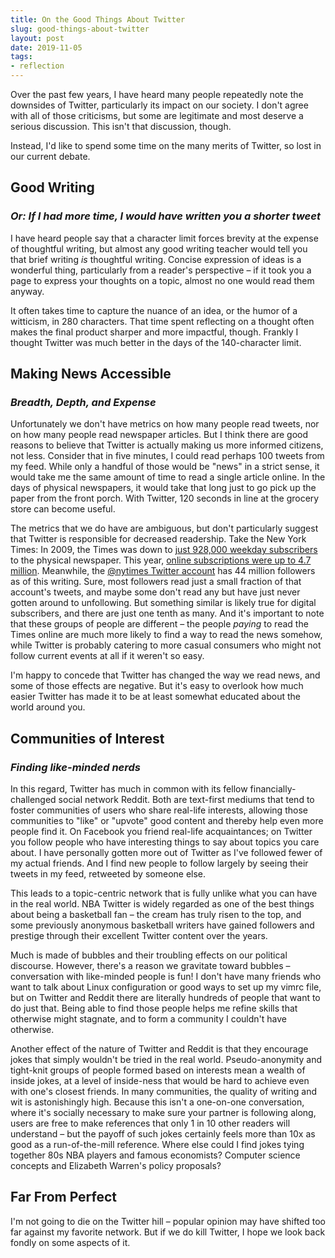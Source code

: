 ```yaml
---
title: On the Good Things About Twitter
slug: good-things-about-twitter
layout: post
date: 2019-11-05
tags:
- reflection
---
```


Over the past few years, I have heard many people repeatedly note the downsides of Twitter, particularly its impact on our society. I don't agree with all of those criticisms, but some are legitimate and most deserve a serious discussion. This isn't that discussion, though.

Instead, I'd like to spend some time on the many merits of Twitter, so lost in our current debate.
<!-- more -->

## Good Writing
### *Or: If I had more time, I would have written you a shorter tweet*

I have heard people say that a character limit forces brevity at the expense of thoughtful writing, but almost any good writing teacher would tell you that brief writing _is_ thoughtful writing. Concise expression of ideas is a wonderful thing, particularly from a reader's perspective – if it took you a page to express your thoughts on a topic, almost no one would read them anyway.

It often takes time to capture the nuance of an idea, or the humor of a witticism, in 280 characters. That time spent reflecting on a thought often makes the final product sharper and more impactful, though. Frankly I thought Twitter was much better in the days of the 140-character limit.

## Making News Accessible
### *Breadth, Depth, and Expense*

Unfortunately we don't have metrics on how many people read tweets, nor on how many people read newspaper articles. But I think there are good reasons to believe that Twitter is actually making us more informed citizens, not less. Consider that in five minutes, I could read perhaps 100 tweets from my feed. While only a handful of those would be "news" in a strict sense, it would take me the same amount of time to read a single article online. In the days of physical newspapers, it would take that long just to go pick up the paper from the front porch. With Twitter, 120 seconds in line at the grocery store can become useful.

The metrics that we do have are ambiguous, but don't particularly suggest that Twitter is responsible for decreased readership. Take the New York Times: In 2009, the Times was down to [just 928,000 weekday subscribers](https://www.nytimes.com/2019/08/07/business/media/new-york-times-earnings.html) to the physical newspaper. This year, [online subscriptions were up to 4.7 million](https://www.nytimes.com/2009/10/27/business/media/27audit.html). Meanwhile, the [@nytimes Twitter account](https://twitter.com/nytimes) has 44 million followers as of this writing. Sure, most followers read just a small fraction of that account's tweets, and maybe some don't read any but have just never gotten around to unfollowing. But something similar is likely true for digital subscribers, and there are just one tenth as many. And it's important to note that these groups of people are different – the people _paying_ to read the Times online are much more likely to find a way to read the news somehow, while Twitter is probably catering to more casual consumers who might not follow current events at all if it weren't so easy.

I'm happy to concede that Twitter has changed the way we read news, and some of those effects are negative. But it's easy to overlook how much easier Twitter has made it to be at least somewhat educated about the world around you.

## Communities of Interest
### *Finding like-minded nerds*

In this regard, Twitter has much in common with its fellow financially-challenged social network Reddit. Both are text-first mediums that tend to foster communities of users who share real-life interests, allowing those communities to "like" or "upvote" good content and thereby help even more people find it. On Facebook you friend real-life acquaintances; on Twitter you follow people who have interesting things to say about topics you care about. I have personally gotten more out of Twitter as I've followed fewer of my actual friends. And I find new people to follow largely by seeing their tweets in my feed, retweeted by someone else.

This leads to a topic-centric network that is fully unlike what you can have in the real world. NBA Twitter is widely regarded as one of the best things about being a basketball fan – the cream has truly risen to the top, and some previously anonymous basketball writers have gained followers and prestige through their excellent Twitter content over the years.

Much is made of bubbles and their troubling effects on our political discourse. However, there's a reason we gravitate toward bubbles – conversation with like-minded people is fun! I don't have many friends who want to talk about Linux configuration or good ways to set up my vimrc file, but on Twitter and Reddit there are literally hundreds of people that want to do just that. Being able to find those people helps me refine skills that otherwise might stagnate, and to form a community I couldn't have otherwise.

Another effect of the nature of Twitter and Reddit is that they encourage jokes that simply wouldn't be tried in the real world. Pseudo-anonymity and tight-knit groups of people formed based on interests mean a wealth of inside jokes, at a level of inside-ness that would be hard to achieve even with one's closest friends. In many communities, the quality of writing and wit is astonishingly high. Because this isn't a one-on-one conversation, where it's socially necessary to make sure your partner is following along, users are free to make references that only 1 in 10 other readers will understand – but the payoff of such jokes certainly feels more than 10x as good as a run-of-the-mill reference. Where else could I find jokes tying together 80s NBA players and famous economists? Computer science concepts and Elizabeth Warren's policy proposals?

## Far From Perfect
I'm not going to die on the Twitter hill – popular opinion may have shifted too far against my favorite network. But if we do kill Twitter, I hope we look back fondly on some aspects of it.
